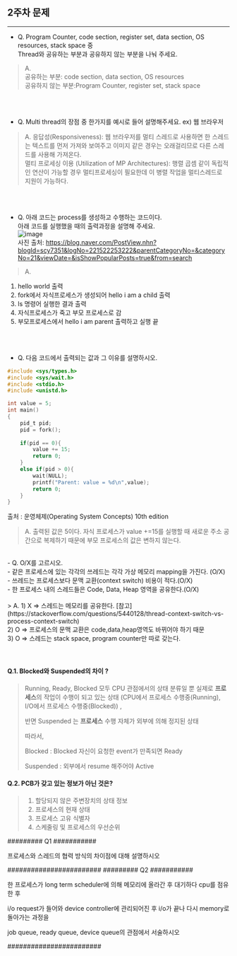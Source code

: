 ## 2주차 문제

---

- Q. Program Counter, code section, register set, data section, OS resources, stack space 중<br>
Thread와 공유하는 부분과 공유하지 않는 부분을 나눠 주세요.


> A.<br>
공유하는 부분: code section, data section, OS resources<br>
공유하지 않는 부분:Program Counter, register set, stack space

<br><br>

- Q. Multi thread의 장점 중 한가지를 예시로 들어 설명해주세요. ex) 웹 브라우저

> A.
응답성(Responsiveness): 웹 브라우저를 멀티 스레드로 사용하면 한 스레드는 텍스트를 먼저 가져와 보여주고 이미지 같은 경우는 오래걸리므로 다른 스레드를 사용해 가져온다.<br>
멀티 프로세싱 이용 (Utilization of MP Architectures): 행렬 곱셈 같이 독립적인 연산이 가능할 경우 멀티프로세싱이 필요한데 이 병렬 작업을 멀티스레드로 지원이 가능하다.

<br><br>

- Q. 아래 코드는 process를 생성하고 수행하는 코드이다.<br>
아래 코드를 실행했을 때의 출력과정을 설명해 주세요.<br>
![image](https://user-images.githubusercontent.com/37397737/96326477-f1404c00-106b-11eb-8ccc-4a5786913a73.png)<br>
사진 출처: https://blog.naver.com/PostView.nhn?blogId=scy7351&logNo=221522253222&parentCategoryNo=&categoryNo=21&viewDate=&isShowPopularPosts=true&from=search<br>

> A. <br>
1. hello world 출력
2. fork에서 자식프로세스가 생성되어 hello i am a child 출력
3. ls 명령어 실행한 결과 출력
4. 자식프로세스가 죽고 부모 프로세스로 감
5. 부모프로세스에서 hello i am parent 출력하고 실행 끝

<br><br>
- Q. 다음 코드에서 출력되는 값과 그 이유를 설명하시오.<br/>
```c
#include <sys/types.h>
#include <sys/wait.h>
#include <stdio.h>
#include <unistd.h>

int value = 5;
int main()
{
    pid_t pid;
    pid = fork();
    
    if(pid == 0){
        value += 15;
        return 0;
    }
    else if(pid > 0){
        wait(NULL);
        printf("Parent: value = %d\n",value);
        return 0;
    }
}
```
출처 : 운영체제(Operating System Concepts) 10th edition<br/>
> A. 출력된 값은 5이다. 자식 프로세스가 value +=15를 실행할 때 새로운 주소 공간으로 복제하기 때문에 부모 프로세스의 값은 변하지 않는다. <br/>
<br/>
- Q. O/X를 고르시오.<br/>
    - 같은 프로세스에 있는 각각의 쓰레드는 각각 가상 메모리 mapping을 가진다. (O/X)<br/>
    - 쓰레드는 프로세스보다 문맥 교환(context switch) 비용이 적다.(O/X)<br/>
    - 한 프로세스 내의 스레드들은 Code, Data, Heap 영역을 공유한다.(O/X)<br/>
<br/>
> A. 1) X => 스레드는 메모리를 공유한다. [참고](https://stackoverflow.com/questions/5440128/thread-context-switch-vs-process-context-switch) <br/>
2) O => 프로세스의 문맥 교환은 code,data,heap영역도 바뀌어야 하기 때문<br/>
3) O => 스레드는 stack space, program counter만 따로 갖는다.<br/>
<br/><br/>





#### Q.1. Blocked와 Suspended의 차이 ?

> Running, Ready, Blocked 모두 CPU 관점에서의 상태 분류일 뿐 실제로 **프로세스**의 작업이 수행이 되고 있는 상태 (CPU에서 프로세스 수행중(Running), I/O에서 프로세스 수행중(Blocked)) , 
>
> 반면 Suspended 는 **프로세스** 수행 자체가 외부에 의해 정지된 상태
>
> 따라서, 
>
> Blocked : Blocked 자신이 요청한 event가 만족되면 Ready
>
> Suspended : 외부에서 resume 해주어야 Active



#### Q.2.  PCB가 갖고 있는 정보가 아닌 것은?

> 1.  할당되지 않은 주변장치의 상태 정보
> 2. 프로세스의 현재 상태
> 3. 프로세스 고유 식별자
> 4. 스케줄링 및 프로세스의 우선순위


######### Q1 ###########

프로세스와 스레드의 협력 방식의 차이점에 대해 설명하시오

########################
######### Q2 ###########

한 프로세스가 long term scheduler에 의해 메모리에 올라간 후 대기하다 cpu를 점유한 후

i/o request가 들어와 device controller에 관리되어진 후  i/o가 끝나 다시 memory로 돌아가는 과정을

job queue, ready queue, device queue의 관점에서 서술하시오

########################
